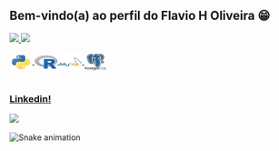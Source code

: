## Bem-vindo(a) ao perfil do Flavio H Oliveira 😁

 <div>
   <a href="https://github.com/FlavioOliverDS">
   <img height="150em" src="https://github-readme-stats.vercel.app/api?username=FlavioOliverDS&show_icons=true&theme=tokyonight&include_all_commits=true&count_private=true"/>
   <img height="150em" src="https://github-readme-stats.vercel.app/api/top-langs/?username=FlavioOliverDS&layout=compact&langs_count=6&theme=tokyonight"/>

</div>
<div style="display: inline_block"><br>  
  <img align="center" alt="PYTHON" height="30" width="40" src="https://raw.githubusercontent.com/devicons/devicon/master/icons/python/python-original.svg">
  <img align="center" alt="R" height="30" width="40" src="https://raw.githubusercontent.com/devicons/devicon/master/icons/r/r-original.svg">
  <img align="center" alt="MYSQL" height="30" width="40" src="https://raw.githubusercontent.com/devicons/devicon/master/icons/mysql/mysql-original-wordmark.svg">
  <img align="center" alt="CSS" height="30" width="40" src="https://raw.githubusercontent.com/devicons/devicon/master/icons/postgresql/postgresql-original-wordmark.svg">
</div>

 <br>
 
  ### Linkedin!
 
<div> 
   <a href="https://www.linkedin.com/in/flavio-henrique-de-oliveira-150598233" target="_blank"><img src="https://img.shields.io/badge/-LinkedIn-%230077B5?style=for-the-badge&logo=linkedin&logoColor=white" target="_blank"></a> 

 ![Snake animation](https://github.com/FlavioOliverDS/FlavioOliverDS/blob/output/github-contribution-grid-snake.svg)
</div>
